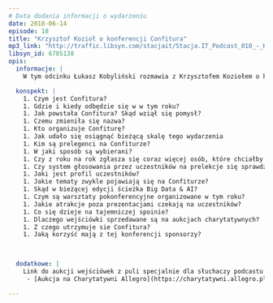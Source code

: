 ```yaml
---
# Data dodania informacji o wydarzeniu
date: 2018-06-14
episode: 10
title: "Krzysztof Kozioł o konferencji Confitura"
mp3_link: "http://traffic.libsyn.com/stacjait/Stacja.IT_Podcast_010_-_Krzysztof_Koziol_o_konferencji_Confitura.mp3"
libsyn_id: 6705138
opis:
  informacje: |
    W tym odcinku Łukasz Kobyliński rozmawia z Krzysztofem Koziołem o konferencji Confitura - jednej z największych w Polsce konferencji IT. 

  konspekt: |
    1. Czym jest Confitura?
    1. Gdzie i kiedy odbędzie się w w tym roku?
    1. Jak powstała Confitura? Skąd wziął się pomysł?
    1. Czemu zmieniła się nazwa?
    1. Kto organizuje Confiturę?
    1. Jak udało się osiągnąć bieżącą skalę tego wydarzenia
    1. Kim są prelegenci na Confiturze?
    1. W jaki sposób są wybierani?
    1. Czy z roku na rok zgłasza się coraz więcej osób, które chciałby prowadzić prelekcje? 
    1. Czy system głosowania przez uczestników na prelekcje się sprawdza? 
    1. Jaki jest profil uczestników? 
    1. Jakie tematy zwykle pojawiają się na Confiturze?
    1. Skąd w bieżącej edycji ścieżka Big Data & AI?
    1. Czym są warsztaty pokonferencyjne organizowane w tym roku?
    1. Jakie atrakcje poza prezentacjami czekają na uczestników?
    1. Co się dzieje na tajemniczej spoinie?
    1. Dlaczego wejściówki sprzedawane są na aukcjach charytatywnych?
    1. Z czego utrzymuje sie Confitura?
    1. Jaką korzyść mają z tej konferencji sponsorzy?
 


  dodatkowe: |
    Link do aukcji wejściówek z puli specjalnie dla słuchaczy podcastu Stacja IT:
     - [Aukcja na Charytatywni Allegro](https://charytatywni.allegro.pl/confitura-2018-by-sages-wejsciowka-i7099558){:rel="nofollow"}

---
```

